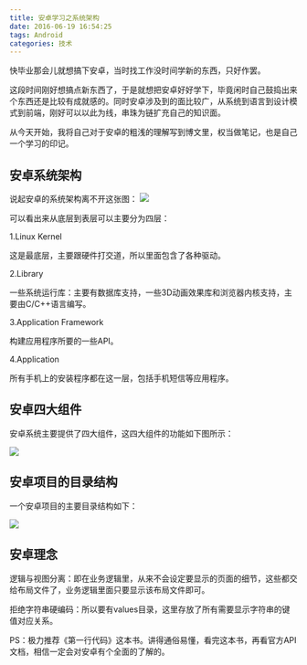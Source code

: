 ```yaml
---
title: 安卓学习之系统架构
date: 2016-06-19 16:54:25
tags: Android
categories: 技术
---
```

快毕业那会儿就想搞下安卓，当时找工作没时间学新的东西，只好作罢。

这段时间刚好想搞点新东西了，于是就想把安卓好好学下，毕竟闲时自己鼓捣出来个东西还是比较有成就感的。同时安卓涉及到的面比较广，从系统到语言到设计模式到前端，刚好可以以此为线，串珠为链扩充自己的知识面。

<!--more-->

从今天开始，我将自己对于安卓的粗浅的理解写到博文里，权当做笔记，也是自己一个学习的印记。

## 安卓系统架构

说起安卓的系统架构离不开这张图：
![](http://o8ahjnaal.bkt.clouddn.com/%E5%AE%89%E5%8D%93%E7%B3%BB%E7%BB%9F%E6%9E%B6%E6%9E%84%E5%9B%BE.jpg)

可以看出来从底层到表层可以主要分为四层：

1.Linux Kernel 

这是最底层，主要跟硬件打交道，所以里面包含了各种驱动。

2.Library

一些系统运行库：主要有数据库支持，一些3D动画效果库和浏览器内核支持，主要由C/C++语言编写。

3.Application Framework

构建应用程序所要的一些API。

4.Application

所有手机上的安装程序都在这一层，包括手机短信等应用程序。

## 安卓四大组件

安卓系统主要提供了四大组件，这四大组件的功能如下图所示：

![](http://o8ahjnaal.bkt.clouddn.com/Android%E5%9B%9B%E5%A4%A7%E7%BB%84%E4%BB%B6.jpg)



## 安卓项目的目录结构

一个安卓项目的主要目录结构如下：

![](http://o8ahjnaal.bkt.clouddn.com/%E5%AE%89%E5%8D%93%E7%A8%8B%E5%BA%8F%E7%9B%AE%E5%BD%95%E7%BB%93%E6%9E%84.png)



## 安卓理念

逻辑与视图分离：即在业务逻辑里，从来不会设定要显示的页面的细节，这些都交给布局文件了，业务逻辑里面只要显示该布局文件即可。

拒绝字符串硬编码：所以要有values目录，这里存放了所有需要显示字符串的键值对应关系。

PS：极力推荐《第一行代码》这本书。讲得通俗易懂，看完这本书，再看官方API文档，相信一定会对安卓有个全面的了解的。


